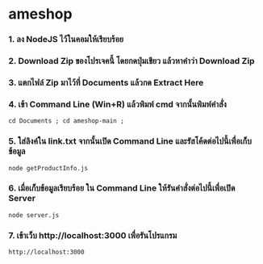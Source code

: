 # ameshop

### 1. ลง NodeJS ไว้ในคอมให้เรียบร้อย

### 2. Download Zip ของโปรเจคนี้ โดยกดปุ่มเขียว แล้วหาคำว่า Download Zip

### 3. แตกไฟล์ Zip มาไว้ที่ Documents แล้วกด Extract Here

### 4. เข้า Command Line (Win+R) แล้วพิมพ์ cmd จากนั้นพิมพ์คำสั่ง
```
cd Documents ; cd ameshop-main ;
```

### 5. ใส่ลิงค์ใน link.txt จากนั้นเปิด Command Line และรัสโค้ดต่อไปนี้เพื่อเก็บข้อมูล
```
node getProductInfo.js
```

### 6. เมื่อเก็บข้อมูลเรียบร้อย ใน Command Line ให้รันคำสั่งต่อไปนี้เพื่อเปิด Server
```
node server.js
```

### 7. เข้าเว็บ http://localhost:3000 เพื่อรันโปรแกรม
```
http://localhost:3000
```
